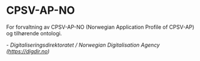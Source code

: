 # CPSV-AP-NO

For forvaltning av CPSV-AP-NO (Norwegian Application Profile of CPSV-AP) og tilhørende ontologi. 


\- _Digitaliseringsdirektoratet / Norwegian Digitalisation Agency (https://digdir.no)_
